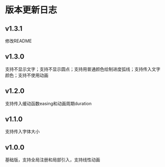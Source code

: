 # 版本更新日志

## v1.3.1

修改README

## v1.3.0

支持不显示文字；支持不显示圆点；支持用普通颜色绘制进度弧线；支持传入文字颜色；支持不使用动画

## v1.2.0

支持传入缓动函数easing和动画周期duration

## v1.1.0

支持传入字体大小

## v1.0.0

基础版，支持全局注册和局部引入，支持线性动画
